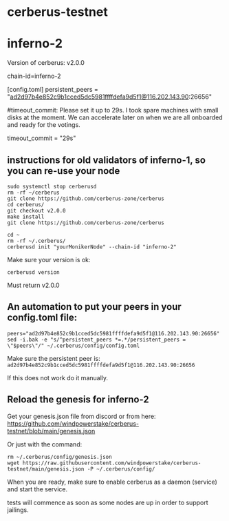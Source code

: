# cerberus-testnet

# inferno-2
Version of cerberus: v2.0.0

chain-id=inferno-2

[config.toml]
persistent_peers = "ad2d97b4e852c9b1cced5dc5981ffffdefa9d5f1@116.202.143.90:26656"


#timeout_commit: Please set it up to 29s. I took spare machines with small disks at the moment. We can accelerate later on when we are all onboarded and ready for the votings. 

timeout_commit = "29s"

## instructions for old validators of inferno-1, so you can re-use your node


```
sudo systemctl stop cerberusd
rm -rf ~/cerberus
git clone https://github.com/cerberus-zone/cerberus
cd cerberus/
git checkout v2.0.0
make install
git clone https://github.com/cerberus-zone/cerberus

cd ~
rm -rf ~/.cerberus/
cerberusd init "yourMonikerNode" --chain-id "inferno-2"
```


Make sure your version is ok:

```cerberusd version```


Must return v2.0.0


## An automation to put your peers in your config.toml file:

```
peers="ad2d97b4e852c9b1cced5dc5981ffffdefa9d5f1@116.202.143.90:26656"
sed -i.bak -e "s/^persistent_peers *=.*/persistent_peers = \"$peers\"/" ~/.cerberus/config/config.toml
```

Make sure the persistent peer is: `ad2d97b4e852c9b1cced5dc5981ffffdefa9d5f1@116.202.143.90:26656`

If this does not work do it manually.

## Reload the genesis for inferno-2

Get your genesis.json file from discord or from here: https://github.com/windpowerstake/cerberus-testnet/blob/main/genesis.json

Or just with the command:

```
rm ~/.cerberus/config/genesis.json
wget https://raw.githubusercontent.com/windpowerstake/cerberus-testnet/main/genesis.json -P ~/.cerberus/config/
```

When you are ready, make sure to enable cerberus as a daemon (service) and start the service.


tests will commence as soon as some nodes are up in order to support jailings.
